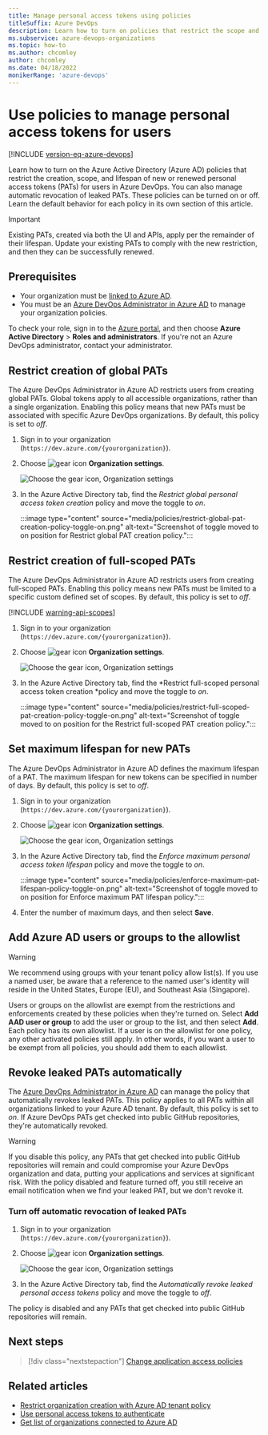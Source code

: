 ```yaml
---
title: Manage personal access tokens using policies
titleSuffix: Azure DevOps
description: Learn how to turn on policies that restrict the scope and lifespan of newly created user PATs, turn off automatic revocation of leaked PATs.
ms.subservice: azure-devops-organizations
ms.topic: how-to
ms.author: chcomley
author: chcomley
ms.date: 04/18/2022
monikerRange: 'azure-devops'
---
```


# Use policies to manage personal access tokens for users

[!INCLUDE [version-eq-azure-devops](../../includes/version-eq-azure-devops.md)]

Learn how to turn on the Azure Active Directory (Azure AD) policies that restrict the creation, scope, and lifespan of new or renewed personal access tokens (PATs) for users in Azure DevOps. You can also manage automatic revocation of leaked PATs. These policies can be turned on or off. Learn the default behavior for each policy in its own section of this article.

> [!IMPORTANT]
> Existing PATs, created via both the UI and APIs, apply per the remainder of their lifespan. Update your existing PATs to comply with the new restriction, and then they can be successfully renewed.

## Prerequisites

- Your organization must be [linked to Azure AD](connect-organization-to-azure-ad.md).
- You must be an [Azure DevOps Administrator in Azure AD](/azure/active-directory/roles/permissions-reference) to manage your organization policies.

To check your role, sign in to the [Azure portal](https://ms.portal.azure.com/#home), and then choose **Azure Active Directory** > **Roles and administrators**. If you're not an Azure DevOps administrator, contact your administrator.

## Restrict creation of global PATs

The Azure DevOps Administrator in Azure AD restricts users from creating global PATs. Global tokens apply to all accessible organizations, rather than a single organization. Enabling this policy means that new PATs must be associated with specific Azure DevOps organizations. By default, this policy is set to *off*.

1. Sign in to your organization (```https://dev.azure.com/{yourorganization}```).

2. Choose ![gear icon](../../media/icons/gear-icon.png) **Organization settings**.

   ![Choose the gear icon, Organization settings](../../media/settings/open-admin-settings-vert.png)

3. In the Azure Active Directory tab, find the *Restrict global personal access token creation* policy and move the toggle to *on*.

   :::image type="content" source="media/policies/restrict-global-pat-creation-policy-toggle-on.png" alt-text="Screenshot of toggle moved to on position for Restrict global PAT creation policy.":::

## Restrict creation of full-scoped PATs

The Azure DevOps Administrator in Azure AD restricts users from creating full-scoped PATs. Enabling this policy means new PATs must be limited to a specific custom defined set of scopes. By default, this policy is set to *off*.

[!INCLUDE [warning-api-scopes](includes/warning-api-scopes.md)]

1. Sign in to your organization (```https://dev.azure.com/{yourorganization}```).

2. Choose ![gear icon](../../media/icons/gear-icon.png) **Organization settings**.

   ![Choose the gear icon, Organization settings](../../media/settings/open-admin-settings-vert.png)

3. In the Azure Active Directory tab, find the *Restrict full-scoped personal access token creation *policy and move the toggle to *on*.

   :::image type="content" source="media/policies/restrict-full-scoped-pat-creation-policy-toggle-on.png" alt-text="Screenshot of toggle moved to on position for the Restrict full-scoped PAT creation policy.":::

## Set maximum lifespan for new PATs

The Azure DevOps Administrator in Azure AD defines the maximum lifespan of a PAT. The maximum lifespan for new tokens can be specified in number of days. By default, this policy is set to *off*.

1. Sign in to your organization (```https://dev.azure.com/{yourorganization}```).

2. Choose ![gear icon](../../media/icons/gear-icon.png) **Organization settings**.

   ![Choose the gear icon, Organization settings](../../media/settings/open-admin-settings-vert.png)

3. In the Azure Active Directory tab, find the *Enforce maximum personal access token lifespan* policy and move the toggle to *on*.

   :::image type="content" source="media/policies/enforce-maximum-pat-lifespan-policy-toggle-on.png" alt-text="Screenshot of toggle moved to on position for Enforce maximum PAT lifespan policy.":::

4. Enter the number of maximum days, and then select **Save**.

## Add Azure AD users or groups to the allowlist

> [!WARNING]
> We recommend using groups with your tenant policy allow list(s). If you use a named user, be aware that a reference to the named user's identity will reside in the United States, Europe (EU), and Southeast Asia (Singapore).

Users or groups on the allowlist are exempt from the restrictions and enforcements created by these policies when they're turned on. Select **Add AAD user or group** to add the user or group to the list, and then select **Add**. Each policy has its own allowlist. If a user is on the allowlist for one policy, any other activated policies still apply. In other words, if you want a user to be exempt from all policies, you should add them to each allowlist.

## Revoke leaked PATs automatically

The [Azure DevOps Administrator in Azure AD](azure-ad-tenant-policy-restrict-org-creation.md#prerequisites) can manage the policy that automatically revokes leaked PATs. This policy applies to all PATs within all organizations linked to your Azure AD tenant. By default, this policy is set to *on*. If Azure DevOps PATs get checked into public GitHub repositories, they're automatically revoked. 

> [!WARNING]
> If you disable this policy, any PATs that get checked into public GitHub repositories will remain and could compromise your Azure DevOps organization and data, putting your applications and services at significant risk. With the policy disabled and feature turned off, you still receive an email notification when we find your leaked PAT, but we don't revoke it.

### Turn off automatic revocation of leaked PATs

1. Sign in to your organization (```https://dev.azure.com/{yourorganization}```).

2. Choose ![gear icon](../../media/icons/gear-icon.png) **Organization settings**.

   ![Choose the gear icon, Organization settings](../../media/settings/open-admin-settings-vert.png)

3. In the Azure Active Directory tab, find the *Automatically revoke leaked personal access tokens* policy and move the toggle to *off*.

The policy is disabled and any PATs that get checked into public GitHub repositories will remain.

## Next steps

> [!div class="nextstepaction"]
> [Change application access policies](change-application-access-policies.md)

## Related articles

- [Restrict organization creation with Azure AD tenant policy](azure-ad-tenant-policy-restrict-org-creation.md)
- [Use personal access tokens to authenticate](use-personal-access-tokens-to-authenticate.md)
- [Get list of organizations connected to Azure AD](get-list-of-organizations-connected-to-azure-active-directory.md)
